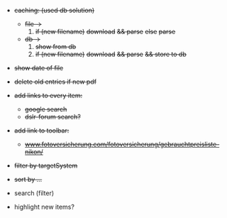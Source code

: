 - ~~caching: (used db solution)~~
    - ~~file ->~~
        1. ~~if (new filename)~~
            ~~download~~
                ~~&& parse~~
           ~~else~~
                ~~parse~~
    - ~~db   ->~~
        1. ~~show from db~~
        2. ~~if (new filename)~~
            ~~download~~
                ~~&& parse~~
                ~~&& store to db~~
- ~~show date of file~~
- ~~delete old entries if new pdf~~
- ~~add links to every item:~~
   - ~~google search~~
   - ~~dslr-forum search?~~
- ~~add link to toolbar:~~
    - ~~www.fotoversicherung.com/fotoversicherung/gebrauchtpreisliste-nikon/~~
- ~~filter by targetSystem~~
- ~~sort by ...~~

- search (filter)
- highlight new items?
